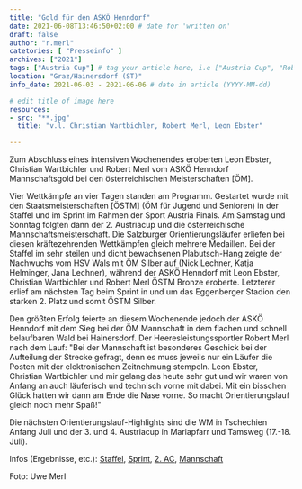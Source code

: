 ```yaml
---
title: "Gold für den ASKÖ Henndorf"
date: 2021-06-08T13:46:50+02:00 # date for 'written on'
draft: false
author: "r.merl"
catetories: [ "Presseinfo" ]
archives: ["2021"]
tags: ["Austria Cup"] # tag your article here, i.e ["Austria Cup", "Robert Merl"]
location: "Graz/Hainersdorf (ST)"
info_date: 2021-06-03 - 2021-06-06 # date in article (YYYY-MM-dd)

# edit title of image here
resources:
- src: "**.jpg"
  title: "v.l. Christian Wartbichler, Robert Merl, Leon Ebster"

---
```


Zum Abschluss eines intensiven Wochenendes eroberten Leon Ebster, Christian Wartbichler und Robert Merl vom ASKÖ Henndorf Mannschaftsgold bei den österreichischen Meisterschaften [ÖM].

<!--more-->

Vier Wettkämpfe an vier Tagen standen am Programm. Gestartet wurde mit den Staatsmeisterschaften [ÖSTM] (ÖM für Jugend und Senioren) in der Staffel und im Sprint im Rahmen der Sport Austria Finals. Am Samstag und Sonntag folgten dann der 2. Austriacup und die österreichische Mannschaftsmeisterschaft. Die Salzburger Orientierungsläufer erliefen bei diesen kräftezehrenden Wettkämpfen gleich mehrere Medaillen. Bei der Staffel im sehr steilen und dicht bewachsenen Plabutsch-Hang zeigte der Nachwuchs vom HSV Wals mit ÖM Silber auf (Nick Lechner, Katja Helminger, Jana Lechner), während der ASKÖ Henndorf mit Leon Ebster, Christian Wartbichler und Robert Merl ÖSTM Bronze eroberte. Letzterer erlief am nächsten Tag beim Sprint in und um das Eggenberger Stadion den starken 2. Platz und somit ÖSTM Silber.

Den größten Erfolg feierte an diesem Wochenende jedoch der ASKÖ Henndorf mit dem Sieg bei der ÖM Mannschaft in dem flachen und schnell belaufbaren Wald bei Hainersdorf. Der Heeresleistungssportler Robert Merl nach dem Lauf: "Bei der Mannschaft ist besonderes Geschick bei der Aufteilung der Strecke gefragt, denn es muss jeweils nur ein Läufer die Posten mit der elektronischen Zeitnehmung stempeln. Leon Ebster, Christian Wartbichler und mir gelang das heute sehr gut und wir waren von Anfang an auch läuferisch und technisch vorne mit dabei. Mit ein bisschen Glück hatten wir dann am Ende die Nase vorne. So macht Orientierungslauf gleich noch mehr Spaß!"

Die nächsten Orientierungslauf-Highlights sind die WM in Tschechien Anfang Juli und der 3. und 4. Austriacup in Mariapfarr und Tamsweg (17.-18. Juli).

Infos (Ergebnisse, etc.): [Staffel](https://www.oefol.at/anne/?p=1&q=3&id=3263), [Sprint](https://www.oefol.at/anne/?p=1&q=3&id=3264), [2. AC](https://www.oefol.at/anne/?p=1&q=3&id=3333), [Mannschaft](https://www.oefol.at/anne/?p=1&q=3&id=3334)

Foto: Uwe Merl
